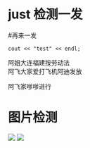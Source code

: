# just 检测一发  

#再来一发  


```
cout << "test" << endl;    
```

阿姐大连福建按劳动法  
阿飞大家爱打飞机阿迪发放


阿飞家嗲嗲进行

# 图片检测
![](http://www.blogjava.net/images/blogjava_net/youxia/vim_keyboard_layout_small.png)
![](https://lh4.googleusercontent.com/DdrgGYHEW3ebTI_x4ZDUgddcF_wDOMmeI7V1Pl-AHsNPE310lSmHTc8G4OvmAuZ1baEUFVfooiY)
